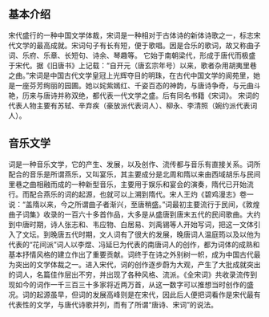 ## 基本介绍

宋代盛行的一种中国文学体裁，宋词是一种相对于古体诗的新体诗歌之一，标志宋代文学的最高成就。宋词句子有长有短，便于歌唱。因是合乐的歌词，故又称曲子词、乐府、乐章、长短句、诗余、琴趣等。
它始于南朝梁代，形成于唐代而极盛于宋代。据《旧唐书》上记载：“自开元（唐玄宗年号）以来，歌者杂用胡夷里巷之曲。”宋词是中国古代文学皇冠上光辉夺目的明珠，在古代中国文学的阆苑里，她是一座芬芳绚丽的园圃。她以姹紫嫣红、千姿百态的神韵，与唐诗争奇，与元曲斗艳，历来与唐诗并称双绝，都代表一代文学之盛。后有同名书籍《宋词》。
宋词的代表人物主要有苏轼、辛弃疾（豪放派代表词人）、柳永、李清照（婉约派代表词人）。

## 音乐文学
词是一种音乐文学，它的产生、发展，以及创作、流传都与音乐有直接关系。词所配合的音乐是所谓燕乐，又叫宴乐，其主要成分是北周和隋以来由西域胡乐与民间里巷之曲相融而成的一种新型音乐，主要用于娱乐和宴会的演奏，隋代已开始流行。而配合燕乐的词的起源，也就可以上溯到隋代。宋人王灼《碧鸡漫志》卷一说：“盖隋以来，今之所谓曲子者渐兴，至唐稍盛。”词最初主要流行于民间，《敦煌曲子词集》收录的一百六十多首作品，大多是从盛唐到唐末五代的民间歌曲。大约到中唐时期，诗人张志和、韦应物、白居易、刘禹锡等人开始写词，把这一文体引入了文坛。到晚唐五代时期，文人词有了很大的发展，晚唐词人温庭筠以及以他为代表的“花间派”词人以李煜、冯延巳为代表的南唐词人的创作，都为词体的成熟和基本抒情风格的建立作出了重要贡献。词终于在诗之外别树一帜，成为中国古代最为突出的文学体裁之一。进入宋代，词的创作逐步蔚为大观，产生了大批成就突出的词人，名篇佳作层出不穷，并出现了各种风格、流派。《全宋词》共收录流传到现如今的词作一千三百三十多家将近两万首，从这一数字可以推想当时创作的盛况。词的起源虽早，但词的发展高峰则是在宋代，因此后人便把词看作是宋代最有代表性的文学，与唐代诗歌并列，而有了所谓“唐诗、宋词”的说法。
